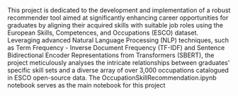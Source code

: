 This project is dedicated to the development and implementation of a robust recommender tool aimed at significantly enhancing career opportunities for graduates by aligning their acquired skills with suitable job roles using the European Skills, Competences, and Occupations (ESCO) dataset. Leveraging advanced Natural Language Processing (NLP) techniques, such as Term Frequency - Inverse Document Frequency (TF-IDF) and Sentence Bidirectional Encoder Representations from Transformers (SBERT), the project meticulously analyses the intricate relationships between graduates' specific skill sets and a diverse array of over 3,000 occupations catalogued in ESCO open-source data. 
The OccupationSkillRecommendation.ipynb notebook serves as the main notebook for this project 
